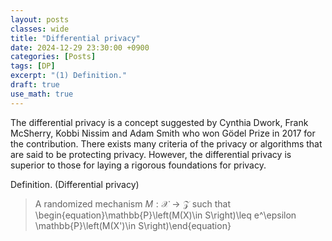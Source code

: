 ```yaml
---
layout: posts
classes: wide
title: "Differential privacy"
date: 2024-12-29 23:30:00 +0900
categories: [Posts]
tags: [DP]
excerpt: "(1) Definition."
draft: true
use_math: true
---
```


The differential privacy is a concept suggested by Cynthia Dwork, Frank McSherry, Kobbi Nissim and Adam Smith who won G&ouml;del Prize in 2017 for the contribution. There exists many criteria of the privacy or algorithms that are said to be protecting privacy. However, the differential privacy is superior to those for laying a rigorous foundations for privacy.

Definition. (Differential privacy)
> A randomized mechanism $M:\mathcal{X}\rightarrow\mathcal{Z}$ such that
> \begin{equation}\mathbb{P}\left(M(X)\in S\right)\leq e^\epsilon \mathbb{P}\left(M(X')\in S\right)\end{equation}
